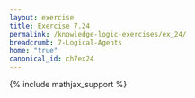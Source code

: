 ```yaml
---
layout: exercise
title: Exercise 7.24
permalink: /knowledge-logic-exercises/ex_24/
breadcrumb: 7-Logical-Agents
home: "true"
canonical_id: ch7ex24
---
```


{% include mathjax_support %}


